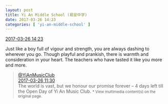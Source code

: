 ```yaml
---
layout: post
title: Yi An Middle School (易安中学)
date: 2017-03-26 14:23
categories: [ 'yi-an-middle-school' ]
---
```


<div class="weibo-info">
  <a href="http://weibo.com/6074218720/EBzJXtMm7">2017-03-26 14:23</a>
</div>

Just like a boy full of vigour and strength, you are always dashing to wherever you go. Though playful and prankish, there is warmth and consideration in your heart. The teachers who have tasted it like you more and more.

<!-- more -->

> <div class="weibo-post-name">
>   <a href="http://weibo.com/u/6094546964">@YiAnMusicClub</a>
> </div>
> <div class="weibo-info">
>   <a href="http://weibo.com/6094546964/EByBw64sI">2017-03-26 11:30</a>
> </div>
> The world is vast, but we honour our promise forever – 4 days left till the Open Day of Yi An Music Club.  
> <small>* View multimedia content(s) on the original page.</small>

